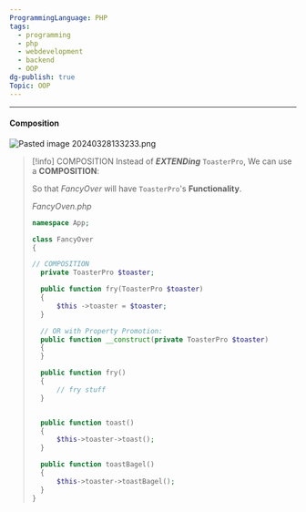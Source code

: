 ```yaml
---
ProgrammingLanguage: PHP
tags:
  - programming
  - php
  - webdevelopment
  - backend
  - OOP
dg-publish: true
Topic: OOP
---
```


---

#### Composition

![Pasted image 20240328133233.png](/img/user/PROGRAMMING/Web%20Development/Backend/PHP/02%20Object-Oriented%20Programming%20(OOP)/06%20Inheritance%20and%20Polymorphism/attachments/Pasted%20image%2020240328133233.png)

> [!info] COMPOSITION
> Instead of **_EXTENDing_** `ToasterPro`,
> We can use a **COMPOSITION**:
>
> So that _FancyOver_ will have `ToasterPro`'s **Functionality**.
>
> _FancyOven.php_
>
> ```php
> namespace App;
>
> class FancyOver
> {
>
> // COMPOSITION
> 	private ToasterPro $toaster;
>
> 	public function fry(ToasterPro $toaster)
> 	{
> 		$this ->toaster = $toaster;
> 	}
>
> 	// OR with Property Promotion:
> 	public function __construct(private ToasterPro $toaster)
> 	{
> 	}
>
> 	public function fry()
> 	{
> 		// fry stuff
> 	}
>
>
> 	public function toast()
> 	{
> 		$this->toaster->toast();
> 	}
>
> 	public function toastBagel()
> 	{
> 		$this->toaster->toastBagel();
> 	}
> }
> ```
